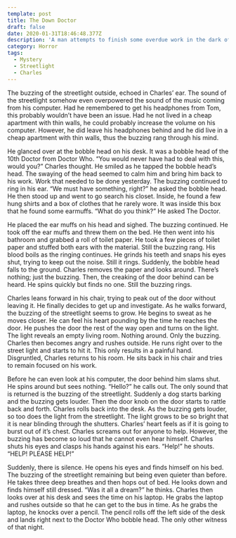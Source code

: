 ```yaml
---
template: post
title: The Down Doctor
draft: false
date: 2020-01-31T18:46:48.377Z
description: 'A man attempts to finish some overdue work in the dark of the night. '
category: Horror
tags:
  - Mystery
  - Streetlight
  - Charles
---
```

The buzzing of the streetlight outside, echoed in Charles’ ear. The sound of the streetlight somehow even overpowered the sound of the music coming from his computer. Had he remembered to get his headphones from Tom, this probably wouldn’t have been an issue. Had he not lived in a cheap apartment with thin walls, he could probably increase the volume on his computer. However, he did leave his headphones behind and he did live in a cheap apartment with thin walls, thus the buzzing rang through his mind. 

He glanced over at the bobble head on his desk. It was a bobble head of the 10th Doctor from Doctor Who. “You would never have had to deal with this, would you?” Charles thought. He smiled as he tapped the bobble head’s head. The swaying of the head seemed to calm him and bring him back to his work. Work that needed to be done yesterday. The buzzing continued to ring in his ear. “We must have something, right?” he asked the bobble head. He then stood up and went to go search his closet. Inside, he found a few hung shirts and a box of clothes that he rarely wore. It was inside this box that he found some earmuffs. “What do you think?” He asked The Doctor. 

He placed the ear muffs on his head and sighed. The buzzing continued. He took off the ear muffs and threw them on the bed. He then went into his bathroom and grabbed a roll of toilet paper. He took a few pieces of toilet paper and stuffed both ears with the material. Still the buzzing rang. His blood boils as the ringing continues. He grinds his teeth and snaps his eyes shut, trying to keep out the noise. Still it rings. Suddenly, the bobble head falls to the ground. Charles removes the paper and looks around. There’s nothing; just the buzzing. Then, the creaking of the door behind can be heard. He spins quickly but finds no one. Still the buzzing rings.

Charles leans forward in his chair, trying to peak out of the door without leaving it. He finally decides to get up and investigate. As he walks forward, the buzzing of the streetlight seems to grow. He begins to sweat as he moves closer. He can feel his heart pounding by the time he reaches the door. He pushes the door the rest of the way open and turns on the light. The light reveals an empty living room. Nothing around. Only the buzzing. Charles then becomes angry and rushes outside. He runs right over to the street light and starts to hit it. This only results in a painful hand. Disgruntled, Charles returns to his room. He sits back in his chair and tries to remain focused on his work. 

Before he can even look at his computer, the door behind him slams shut. He spins around but sees nothing. “Hello?” he calls out. The only sound that is returned is the buzzing of the streetlight. Suddenly a dog starts barking and the buzzing gets louder. Then the door knob on the door starts to rattle back and forth. Charles rolls back into the desk. As the buzzing gets louder, so too does the light from the streetlight. The light grows to be so bright that it is near blinding through the shutters. Charles’ heart feels as if it is going to burst out of it’s chest. Charles screams out for anyone to help. However, the buzzing has become so loud that he cannot even hear himself. Charles shuts his eyes and clasps his hands against his ears. “Help!” he shouts. “HELP! PLEASE HELP!”

Suddenly, there is silence. He opens his eyes and finds himself on his bed. The buzzing of the streetlight remaining but being even quieter than before. He takes three deep breathes and then hops out of bed. He looks down and finds himself still dressed. “Was it all a dream?” he thinks. Charles then looks over at his desk and sees the time on his laptop. He grabs the laptop and rushes outside so that he can get to the bus in time. As he grabs the laptop, he knocks over a pencil. The pencil rolls off the left side of the desk and lands right next to the Doctor Who bobble head. The only other witness of that night.
